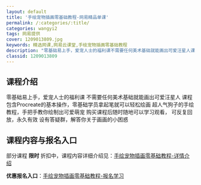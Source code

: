 ```yaml
---
layout: default
title: '手绘宠物插画零基础教程-网易精品单课'
permalink: /:categories/:title/
categories: wangyi2
tags: 网易提供
cover: 1209013809.jpg
keywords: 精选网课,网易云课堂,手绘宠物插画零基础教程
description: "零基础易上手，爱宠人士的福利课不需要任何美术基础就能画出可爱汪星人课程包含Procreate的基本操作，零基础学员拿起笔就可以轻松绘画超人气狗子的手绘教程，手把手教你绘制出可爱萌宠购买课程后"
classid: 1209013809
---
```


## 课程介绍

零基础易上手，爱宠人士的福利课
不需要任何美术基础就能画出可爱汪星人
课程包含Procreate的基本操作，零基础学员拿起笔就可以轻松绘画
超人气狗子的手绘教程，手把手教你绘制出可爱萌宠
购买课程后随时随地可以学习观看，
可反复回放，永久有效
设有答疑群，解答你关于画画的小困惑

## 课程内容与报名入口

部分课程 **限时** 折扣中，课程内容详细介绍见：[手绘宠物插画零基础教程-详情介绍](https://study.163.com/course/introduction/1209013809.htm?share=1&shareId=1025206652&utm_campaign=share&utm_medium=iphoneShare&utm_source=&utm_u=1025206652)

**优惠报名入口**：[手绘宠物插画零基础教程-报名学习](https://study.163.com/course/introduction/1209013809.htm?share=1&shareId=1025206652&utm_campaign=share&utm_medium=iphoneShare&utm_source=&utm_u=1025206652)

